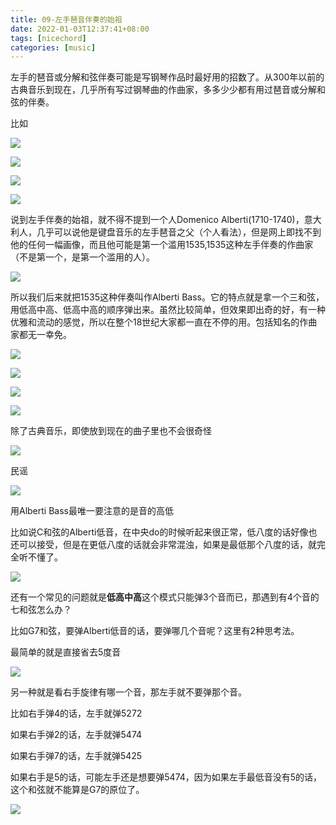 ```yaml
---
title: 09-左手琶音伴奏的始祖
date: 2022-01-03T12:37:41+08:00
tags: [nicechord]
categories: [music]
---
```


左手的琶音或分解和弦伴奏可能是写钢琴作品时最好用的招数了。从300年以前的古典音乐到现在，几乎所有写过钢琴曲的作曲家，多多少少都有用过琶音或分解和弦的伴奏。

比如

![](https://raw.githubusercontent.com/songmz/ImageHosting/master/img/20210208170624.png)

![](https://raw.githubusercontent.com/songmz/ImageHosting/master/img/20210208170657.png)

![](https://raw.githubusercontent.com/songmz/ImageHosting/master/img/20210208170731.png)

![](https://raw.githubusercontent.com/songmz/ImageHosting/master/img/20210208170813.png)

说到左手伴奏的始祖，就不得不提到一个人Domenico Alberti(1710-1740)，意大利人，几乎可以说他是键盘音乐的左手琶音之父（个人看法），但是网上即找不到他的任何一幅画像，而且他可能是第一个滥用1535,1535这种左手伴奏的作曲家（不是第一个，是第一个滥用的人）。

![](https://raw.githubusercontent.com/songmz/ImageHosting/master/img/20210208173727.png)

所以我们后来就把1535这种伴奏叫作Alberti Bass。它的特点就是拿一个三和弦，用低高中高、低高中高的顺序弹出来。虽然比较简单，但效果即出奇的好，有一种优雅和流动的感觉，所以在整个18世纪大家都一直在不停的用。包括知名的作曲家都无一幸免。

![](https://raw.githubusercontent.com/songmz/ImageHosting/master/img/20210208174139.png)

![](https://raw.githubusercontent.com/songmz/ImageHosting/master/img/20210208174355.png)

![](https://raw.githubusercontent.com/songmz/ImageHosting/master/img/20210208174442.png)

![](https://raw.githubusercontent.com/songmz/ImageHosting/master/img/20210208174511.png)

除了古典音乐，即使放到现在的曲子里也不会很奇怪

![](https://raw.githubusercontent.com/songmz/ImageHosting/master/img/20210208174616.png)

民谣

![](https://raw.githubusercontent.com/songmz/ImageHosting/master/img/20210208175229.png)

用Alberti Bass最唯一要注意的是音的高低

比如说C和弦的Alberti低音，在中央do的时候听起来很正常，低八度的话好像也还可以接受，但是在更低八度的话就会非常混浊，如果是最低那个八度的话，就完全听不懂了。

![](https://raw.githubusercontent.com/songmz/ImageHosting/master/img/20210208175104.png)

还有一个常见的问题就是**低高中高**这个模式只能弹3个音而已，那遇到有4个音的七和弦怎么办？

比如G7和弦，要弹Alberti低音的话，要弹哪几个音呢？这里有2种思考法。

最简单的就是直接省去5度音

![](https://raw.githubusercontent.com/songmz/ImageHosting/master/img/20210208175550.png)

另一种就是看右手旋律有哪一个音，那左手就不要弹那个音。

比如右手弹4的话，左手就弹5272

如果右手弹2的话，左手就弹5474

如果右手弹7的话，左手就弹5425

如果右手是5的话，可能左手还是想要弹5474，因为如果左手最低音没有5的话，这个和弦就不能算是G7的原位了。

![](https://raw.githubusercontent.com/songmz/ImageHosting/master/img/20210208180615.png)

